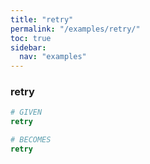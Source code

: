 ```yaml
---
title: "retry"
permalink: "/examples/retry/"
toc: true
sidebar:
  nav: "examples"
---
```


### retry
```ruby
# GIVEN
retry
```
```ruby
# BECOMES
retry
```
